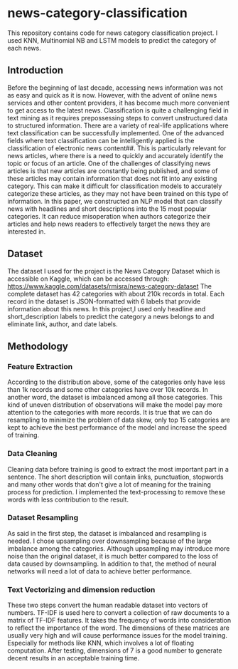 # news-category-classification
This repository contains code for news category classification project. I used KNN, Multinomial NB and LSTM models to predict the category of each news.

## Introduction
Before the beginning of last decade, accessing news information was not as easy and quick as it is now. However, with the advent of online news services and other content providers, it has become much more convenient to get access to the latest news. Classification is quite a challenging field in text mining as it requires prepossessing steps to convert unstructured data to structured information. There are a variety of real-life applications where text classification can be successfully implemented. One of the advanced fields where text classification can be intelligently applied is the classification of electronic news content##. This is particularly relevant for news articles, where there is a need to quickly and accurately identify the topic or focus of an article. One of the challenges of classifying news articles is that new articles are constantly being published, and some of these articles may contain information that does not fit into any existing category. This can make it difficult for classification models to accurately categorize these articles, as they may not have been trained on this type of information. In this paper, we constructed an NLP model that can classify news with headlines and short descriptions into the 15 most popular categories. It can reduce misoperation when authors categorize their articles and help news readers to effectively target the news they are interested in.

## Dataset
The dataset I used for the project is the News Category Dataset which is accessible on Kaggle, which can be accessed through: https://www.kaggle.com/datasets/rmisra/news-category-dataset
The complete dataset has 42 categories with about 210k records in total. Each record in the dataset is JSON-formatted with 6 labels that provide information about this news. In this project,I used only headline and short_description labels to predict the category a news belongs to and eliminate link, author, and date labels.

## Methodology
### Feature Extraction
According to the distribution above, some of the categories only have less than 1k records and some other categories have over 10k records. In another word, the dataset is imbalanced among all those categories. This kind of uneven distribution of observations will make the model pay more attention to the categories with more records. It is true that we can do resampling to minimize the problem of data skew, only top 15 categories are kept to achieve the best performance of the model and increase the speed of training.
### Data Cleaning
Cleaning data before training is good to extract the most important part in a sentence. The short description will contain links, punctuation, stopwords and many other words that don't give a lot of meaning for the training process for prediction. I implemented the text-processing to remove these words with less contribution to the result.
### Dataset Resampling
As said in the first step, the dataset is imbalanced and resampling is needed. I chose upsampling over downsampling because of the large imbalance among the categories. Although upsampling may introduce more noise than the original dataset, it is much better compared to the loss of data caused by downsampling. In addition to that, the method of neural networks will need a lot of data to achieve better performance.
### Text Vectorizing and dimension reduction
These two steps convert the human readable dataset into vectors of numbers. TF-IDF is used here to convert a collection of raw documents to a matrix of TF-IDF features. It takes the frequency of words into consideration to reflect the importance of the word. The dimensions of these matrices are usually very high and will cause performance issues for the model training. Especially for methods like KNN, which involves a lot of floating computation. After testing, dimensions of 7 is a good number to generate decent results in an acceptable training time.

